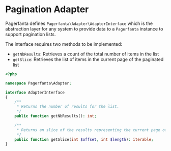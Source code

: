 # Pagination Adapter

Pagerfanta defines `Pagerfanta\Adapter\AdapterInterface` which is the abstraction layer for any system to provide data to a `Pagerfanta` instance to support pagination lists.

The interface requires two methods to be implemented:

- `getNbResults`: Retrieves a count of the total number of items in the list
- `getSlice`: Retrieves the list of items in the current page of the paginated list

```php
<?php

namespace Pagerfanta\Adapter;

interface AdapterInterface
{
    /**
     * Returns the number of results for the list.
     */
    public function getNbResults(): int;

    /**
     * Returns an slice of the results representing the current page of items in the list.
     */
    public function getSlice(int $offset, int $length): iterable;
}
```
